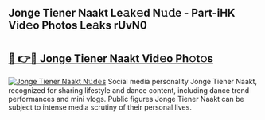 ## Jonge Tiener Naakt Le𝚊k𝚎d N𝚞𝚍e - Part-iHK Vid𝚎o Photos Le𝚊ks rUvN0

# <h2><a href="http://fb6fgg.evod.top/?m=Jonge+Tiener+Naakt">🔗 👉🔴 Jonge Tiener Naakt Vid𝚎o Ph𝚘t𝚘s</a></h2>

[![Jonge Tiener Naakt N𝚞d𝚎s](https://i.imgur.com/8V9OHl7.gif)](http://fb6fgg.evod.top/?m=Jonge+Tiener+Naakt)
Social media personality Jonge Tiener Naakt, recognized for sharing lifestyle and dance content, including dance trend performances and mini vlogs. Public figures Jonge Tiener Naakt can be subject to intense media scrutiny of their personal lives. 
